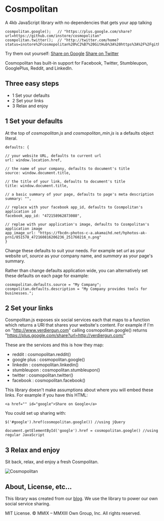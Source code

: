 Cosmpolitan
==============
A 4kb JavaScript library with no dependencies that gets your app talking

    cosmpolitan.google();   // "https://plus.google.com/share?url=https://github.com/instore/cosmopolitan"
    cosmpolitan.twitter();  // "http://twitter.com/home?status=instore%2Fcosmopolitan%20%C2%B7%20GitHub%3A%20https%3A%2F%2Fgithub.com%2Finstore%2Fcosmopolitan"

Try them out yourself:
   <a href="https://plus.google.com/share?url=https://github.com/instore/cosmopolitan">Share on Google</a>
   <a href="http://twitter.com/home?status=instore%2Fcosmopolitan%20%C2%B7%20GitHub%3A%20https%3A%2F%2Fgithub.com%2Finstore%2Fcosmopolitan">Share on Twitter</a>

Cosmopolitan has built-in support for Facebook, Twitter, Stumbleupon, GooglePlus, Reddit, and LinkedIn.

Three easy steps
--------------

- 1 Set your defaults
- 2 Set your links
- 3 Relax and enjoy

1 Set your defaults
--------------
At the top of *cosmopolitan.js* and *cosmopolitan_min.js* is a defaults object literal.

    defaults: {
    
    // your website URL, defaults to current url
    url: window.location.href,
    
    // the name of your company, defaults to document's title
    source: window.document.title,
    
    // the title of your link, defaults to document's title
    title: window.document.title,
    
    // a basic summary of your page, defaults to page's meta description
    summary: "",
    
    // replace with your facebook app_id, defaults to Cosmpolitan's application id
    facebook_app_id: "472158962873088", 
    
    // replae with your application's image, defaults to Cosmpolitan's application image
    app_image_url: "https://fbcdn-photos-c-a.akamaihd.net/hphotos-ak-prn1/851578_472160816206236_251760216_n.png"
    }

Change these defaults to suit your needs. For example set *url* as your website url, *source* as your company name, and *summary* as your page's summary. 
  
Rather than change defaults application wide, you can alternatively set these defaults on each page for example:

    cosmopolitan.defaults.source = "My Company";
    cosmpolitan.defaults.description = "My Company provides tools for businesses.";
  
2 Set your links
--------------

Cosmpolitan.js exposes six social services each that maps to a function which returns a URl that shares your website's content. For example if I'm on "http://www.verdiergun.com" calling cosmopolitan.google() returns "https://plus.google.com/share?url=http://verdiergun.com/"

These are the services and this is how they map:

- reddit      : cosmopolitan.reddit()
- google plus : cosmopolitan.google()
- linkedin    : cosmopolitan.linkedin()
- stumbleupon : cosmopolitan.stumbleupon()
- twitter     : cosmopolitan.twitter()
- facebook    : cosmopolitan.facebook()

This library doesn't make assumptions about where you will embed these links. For example if you have this HTML:

    <a href="" id="google">Share on Google</a>

You could set up sharing with:

    $('#google').href(cosmopolitan.google()) //using jQuery
  
    document.getElementById('google').href = cosmopolitan.google() //using regular JavaScript
  
  
3 Relax and enjoy
--------------

Sit back, relax, and enjoy a fresh Cosmpolitan.

<img src="https://fbcdn-photos-c-a.akamaihd.net/hphotos-ak-prn1/851578_472160816206236_251760216_n.png" alt="Cosmopolitan" />

About, License, etc...
--------------
This library was created from our <a href="http://instoredoes.com/blog">blog</a>. We use the library to power our own social service sharing.

MIT License. © MMIX – MMXIII Own Group, Inc. All rights reserved.

  


  



